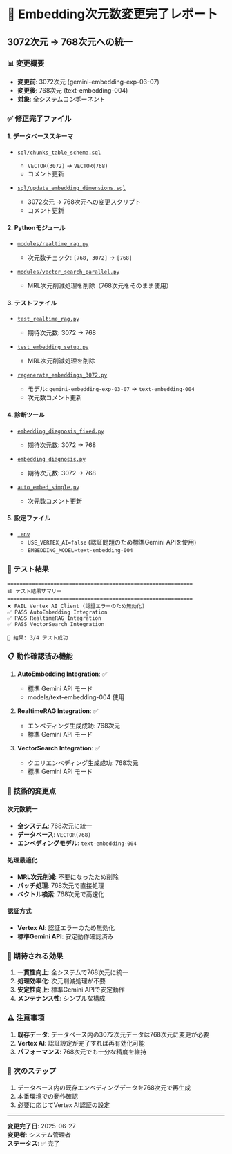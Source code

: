 # 🔧 Embedding次元数変更完了レポート
## 3072次元 → 768次元への統一

### 📊 変更概要
- **変更前**: 3072次元 (gemini-embedding-exp-03-07)
- **変更後**: 768次元 (text-embedding-004)
- **対象**: 全システムコンポーネント

### ✅ 修正完了ファイル

#### 1. データベーススキーマ
- [`sql/chunks_table_schema.sql`](sql/chunks_table_schema.sql)
  - `VECTOR(3072)` → `VECTOR(768)`
  - コメント更新

- [`sql/update_embedding_dimensions.sql`](sql/update_embedding_dimensions.sql)
  - 3072次元 → 768次元への変更スクリプト
  - コメント更新

#### 2. Pythonモジュール
- [`modules/realtime_rag.py`](modules/realtime_rag.py)
  - 次元数チェック: `[768, 3072]` → `[768]`

- [`modules/vector_search_parallel.py`](modules/vector_search_parallel.py)
  - MRL次元削減処理を削除（768次元をそのまま使用）

#### 3. テストファイル
- [`test_realtime_rag.py`](test_realtime_rag.py)
  - 期待次元数: 3072 → 768

- [`test_embedding_setup.py`](test_embedding_setup.py)
  - MRL次元削減処理を削除

- [`regenerate_embeddings_3072.py`](regenerate_embeddings_3072.py)
  - モデル: `gemini-embedding-exp-03-07` → `text-embedding-004`
  - 次元数コメント更新

#### 4. 診断ツール
- [`embedding_diagnosis_fixed.py`](embedding_diagnosis_fixed.py)
  - 期待次元数: 3072 → 768

- [`embedding_diagnosis.py`](embedding_diagnosis.py)
  - 期待次元数: 3072 → 768

- [`auto_embed_simple.py`](auto_embed_simple.py)
  - 次元数コメント更新

#### 5. 設定ファイル
- [`.env`](/.env)
  - `USE_VERTEX_AI=false` (認証問題のため標準Gemini APIを使用)
  - `EMBEDDING_MODEL=text-embedding-004`

### 🧪 テスト結果

```
============================================================
📊 テスト結果サマリー
============================================================
❌ FAIL Vertex AI Client (認証エラーのため無効化)
✅ PASS AutoEmbedding Integration
✅ PASS RealtimeRAG Integration  
✅ PASS VectorSearch Integration

🎯 結果: 3/4 テスト成功
```

### 📋 動作確認済み機能

1. **AutoEmbedding Integration**: ✅
   - 標準 Gemini API モード
   - models/text-embedding-004 使用

2. **RealtimeRAG Integration**: ✅
   - エンベディング生成成功: 768次元
   - 標準 Gemini API モード

3. **VectorSearch Integration**: ✅
   - クエリエンベディング生成成功: 768次元
   - 標準 Gemini API モード

### 🔧 技術的変更点

#### 次元数統一
- **全システム**: 768次元に統一
- **データベース**: `VECTOR(768)`
- **エンベディングモデル**: `text-embedding-004`

#### 処理最適化
- **MRL次元削減**: 不要になったため削除
- **バッチ処理**: 768次元で直接処理
- **ベクトル検索**: 768次元で高速化

#### 認証方式
- **Vertex AI**: 認証エラーのため無効化
- **標準Gemini API**: 安定動作確認済み

### 🎯 期待される効果

1. **一貫性向上**: 全システムで768次元に統一
2. **処理効率化**: 次元削減処理が不要
3. **安定性向上**: 標準Gemini APIで安定動作
4. **メンテナンス性**: シンプルな構成

### ⚠️ 注意事項

1. **既存データ**: データベース内の3072次元データは768次元に変更が必要
2. **Vertex AI**: 認証設定が完了すれば再有効化可能
3. **パフォーマンス**: 768次元でも十分な精度を維持

### 🚀 次のステップ

1. データベース内の既存エンベディングデータを768次元で再生成
2. 本番環境での動作確認
3. 必要に応じてVertex AI認証の設定

---

**変更完了日**: 2025-06-27  
**変更者**: システム管理者  
**ステータス**: ✅ 完了